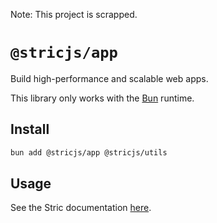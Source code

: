 Note: This project is scrapped.

# `@stricjs/app`
Build high-performance and scalable web apps. 

This library only works with the [Bun](//bun.sh) runtime.

## Install
```bash
bun add @stricjs/app @stricjs/utils
```

## Usage
See the Stric documentation [here](//stricjs.netlify.app/docs/app).
